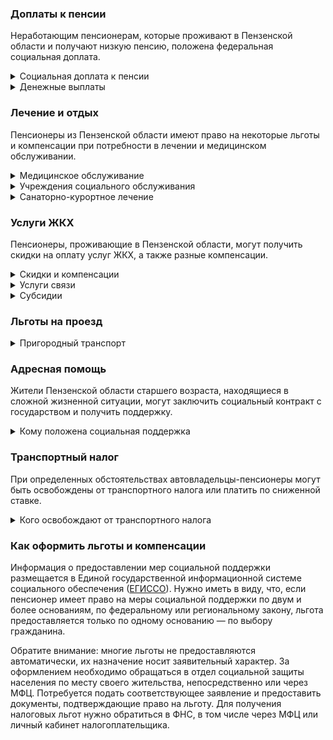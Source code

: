 ### Доплаты к пенсии
Неработающим пенсионерам, которые проживают в Пензенской области и получают низкую пенсию, положена федеральная социальная доплата.
<details>
<summary>Социальная доплата к пенсии</summary>
В Пензенской области региональный прожиточный минимум пенсионера ниже общефедерального (в 2021 году — 10 022 рубля). Поэтому неработающим пенсионерам с низким размером пенсии производится федеральная социальная доплата к пенсии до прожиточного минимума пенсионера в регионе. Для её назначения в настоящее время необходимо обращаться в территориальное отделение Пенсионного фонда по месту своего жительства. А с 2022 года доплата будет назначаться автоматически.
</details>
<details>
<summary>Денежные выплаты</summary>
Если пенсионер относится к льготной категории, ему полагается ежемесячная денежная выплата (ЕДВ), которая регулярно индексируется.

В [Пензенской](https://docs.cntd.ru/document/423910004) области ЕДВ ветеранов труда, ветеранов труда области и тружеников тыла составляет 500 рублей, жертвы политических репрессий получают по 550 рублей.
</details>

### Лечение и отдых
Пенсионеры из Пензенской области имеют право на некоторые льготы и компенсации при потребности в лечении и медицинском обслуживании.
<details>
<summary>Медицинское обслуживание</summary>
[Пензенские](https://docs.cntd.ru/document/423910004) ветераны труда и труженики тыла сохраняют право на обслуживание в поликлиниках и других медицинских учреждениях, к которым они были прикреплены в период работы до выхода на пенсию. 
</details>
<details>
<summary>Учреждения социального обслуживания</summary>
Внеочередной приём в дома-интернаты для престарелых и инвалидов, учреждения социального обслуживания предоставляется труженикам тыла, реабилитированным и пострадавшим от репрессий пенсионерам.
</details>
<details>
<summary>Санаторно-курортное лечение</summary>
В [Пензенской](https://docs.cntd.ru/document/423910004) области пенсионеры, а также мужчины старше 60 лет, женщины — 55 лет, не имеющие инвалидности, обеспечиваются бесплатными путёвками в социально-оздоровительные организации, расположенные на территории области, при условии, что их доход не превышает 150% прожиточного минимума.
</details>

### Услуги ЖКХ
Пенсионеры, проживающие в Пензенской области, могут получить скидки на оплату услуг ЖКХ, а также разные компенсации. 
<details>
<summary>Скидки и компенсации</summary>
Ветеранам труда и жертвам политических репрессий выплачивают компенсацию в размере 50% расходов на оплату жилого помещения и коммунальных услуг. [Возмещается](https://docs.cntd.ru/document/423910004) также половина стоимости оплаты взносов на капремонт. Льготу получают иждивенцы ветеранов труда и члены семей жертв политических репрессий, проживающие совместно с пенсионером. Компенсация предоставляется в пределах утверждённых нормативов потребления.

Одинокие неработающие пенсионеры по достижении 70 лет освобождаются от взносов на капремонт на 50%, а с 80-летнего возраста — полностью. Льгота распространяется также на граждан указанного возраста, семья которых состоит из неработающих граждан пенсионного возраста (мужчины — старше 60 лет, женщины — 55) и инвалидов I и II групп. Компенсация рассчитывается, исходя из установленного в регионе минимального взноса на капремонт за 1 кв. метр и размера стандарта нормативной площади жилого помещения.
</details>
<details>
<summary>Услуги связи</summary>
[Пензенским](https://docs.cntd.ru/document/423910004) ветеранам труда выплачивают ежемесячную денежную компенсацию на оплату услуг местной телефонной связи (проводной или радиолинии), проживающим в городской местности — в сумме 180 рублей, в сельской — 110 рублей.
</details>
<details>
<summary>Субсидии</summary>
В [Пензенской](https://docs.cntd.ru/document/423910004) области пенсионеры могут оформить субсидию на оплату услуг ЖКХ, если тратят на это свыше 22% совокупного дохода семьи.
</details>

### Льготы на проезд
<details>
<summary>Пригородный транспорт</summary>
В [Пензенской](https://docs.cntd.ru/document/423910004) области труженикам тыла, ветеранам труда и жертвам политических репрессий в выходные и праздничные дни в период с 20 апреля по 30 октября предоставляют право льготного проезда на железнодорожном транспорте пригородного сообщения. Они могут приобрести месячный проездной абонемент «Билет выходного дня» за 50% его стоимости.
</details>

### Адресная помощь
Жители Пензенской области старшего возраста, находящиеся в сложной жизненной ситуации, могут заключить социальный контракт с государством и получить поддержку.
<details>
<summary>Кому положена социальная поддержка</summary>
Пенсионерам, оказавшимся в трудной жизненной ситуации по не зависящим от них причинам или в связи со стихийным бедствием, экстремальной ситуацией, оказывается адресная помощь. Она предоставляется путём выплаты пособий либо в натуральной форме (обеспечение одеждой, обувью, лекарствами, организация лечения и ухода, проведение ремонта жилья или установка приборов учёта и пр.). С нуждающимися пенсионерами может быть заключён социальный контракт.
</details>

### Транспортный налог
При определенных обстоятельствах автовладельцы-пенсионеры могут быть освобождены от транспортного налога или платить по сниженной ставке. 
<details>
<summary>Кого освобождают от транспортного налога</summary>
В [Пензенской](https://www.nalog.gov.ru/rn77/service/tax/d1106774/) области инвалиды I и II групп и ветераны боевых действий полностью освобождаются от уплаты транспортного налога на легковые автомобили и мотоциклы с мощностью двигателя до 100 л. с. При мощности двигателя легкового авто или мотоцикла от 100 до 150 л. с. налог уплачивается в размере 55% его ставки, от 150 до 200 л. с. — 75% ставки, от 200 до 250 л. с. — 90% ставки, а свыше 250 л. с. оплате подлежит 95% ставки транспортного налога. Льгота не применяется в отношении автомобилей, средняя стоимость которых превышает 3 000 000 рублей.
</details>

### Как оформить льготы и компенсации 
Информация о предоставлении мер социальной поддержки размещается в Единой государственной информационной системе социального обеспечения ([ЕГИССО](http://egisso.ru/site/client/#/)). Нужно иметь в виду, что, если пенсионер имеет право на меры социальной поддержки по двум и более основаниям, по федеральному или региональному закону, льгота предоставляется только по одному основанию — по выбору гражданина.

Обратите внимание: многие льготы не предоставляются автоматически, их назначение носит заявительный характер. За оформлением необходимо обращаться в отдел социальной защиты населения по месту своего жительства, непосредственно или через МФЦ. Потребуется подать соответствующее заявление и предоставить документы, подтверждающие право на льготу. Для получения налоговых льгот нужно обратиться в ФНС, в том числе через МФЦ или личный кабинет налогоплательщика.
